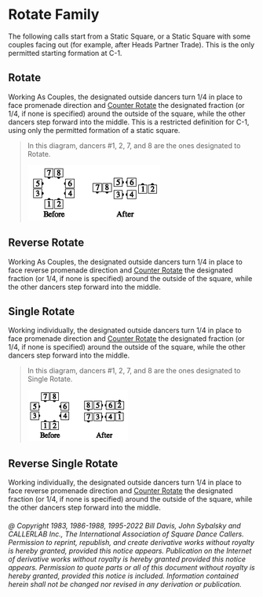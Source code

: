 
# Rotate Family

The following calls start from a Static Square,
or a Static Square with some couples facing out (for
example, after Heads Partner Trade).
This is the only permitted starting formation at C-1. 

## Rotate

Working As Couples, the designated outside dancers turn
1/4 in place to face promenade direction and
[Counter Rotate](../a2/box_counter_rotate.md)
the designated fraction (or 1/4, if none is specified) around the outside of the
square, while the other dancers step forward into the
middle. This is a restricted definition for C-1, using only
the permitted formation of a static square.

> In this diagram, dancers #1, 2, 7, and 8 are the ones
> designated to Rotate.
> 
> ![alt](rotate.png)
> 

## Reverse Rotate

Working As Couples, the designated
outside dancers turn 1/4 in place to face reverse
promenade direction and [Counter Rotate](../a2/box_counter_rotate.md) the designated
fraction (or 1/4, if none is specified) around the outside of
the square, while the other dancers step forward into the
middle.

## Single Rotate

Working individually, the designated outside dancers
turn 1/4 in place to face promenade direction and
[Counter Rotate](../a2/box_counter_rotate.md)
the designated fraction (or 1/4, if none is
specified) around the outside of the square, while the
other dancers step forward into the middle.

> In this diagram, dancers #1, 2, 7, and 8 are the ones
> designated to Single Rotate.
> 
> ![alt](single_rotate.png)
> 

## Reverse Single Rotate

Working individually, the
designated outside dancers turn 1/4 in place to face reverse
promenade direction and
[Counter Rotate](../a2/box_counter_rotate.md) the designated
fraction (or 1/4, if none is specified) around the outside of
the square, while the other dancers step forward into the
middle.

###### @ Copyright 1983, 1986-1988, 1995-2022 Bill Davis, John Sybalsky and CALLERLAB Inc., The International Association of Square Dance Callers. Permission to reprint, republish, and create derivative works without royalty is hereby granted, provided this notice appears. Publication on the Internet of derivative works without royalty is hereby granted provided this notice appears. Permission to quote parts or all of this document without royalty is hereby granted, provided this notice is included. Information contained herein shall not be changed nor revised in any derivation or publication.
